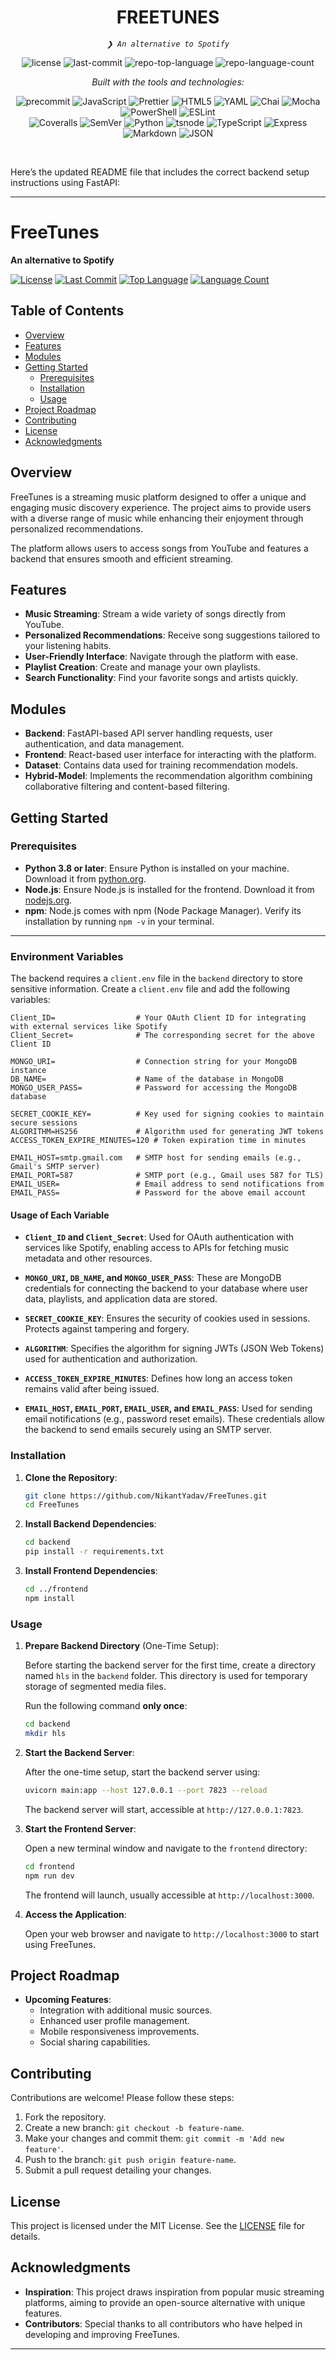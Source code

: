 <p align="center">
    <h1 align="center">FREETUNES</h1>
</p>
<p align="center">
    <em><code>❯ An alternative to Spotify</code></em>
</p>
<p align="center">
	<img src="https://img.shields.io/github/license/NikantYadav/FreeTunes?style=flat&logo=opensourceinitiative&logoColor=white&color=0080ff" alt="license">
	<img src="https://img.shields.io/github/last-commit/NikantYadav/FreeTunes?style=flat&logo=git&logoColor=white&color=0080ff" alt="last-commit">
	<img src="https://img.shields.io/github/languages/top/NikantYadav/FreeTunes?style=flat&color=0080ff" alt="repo-top-language">
	<img src="https://img.shields.io/github/languages/count/NikantYadav/FreeTunes?style=flat&color=0080ff" alt="repo-language-count">
</p>
<p align="center">
		<em>Built with the tools and technologies:</em>
</p>
<p align="center">
	<img src="https://img.shields.io/badge/precommit-FAB040.svg?style=flat&logo=pre-commit&logoColor=black" alt="precommit">
	<img src="https://img.shields.io/badge/JavaScript-F7DF1E.svg?style=flat&logo=JavaScript&logoColor=black" alt="JavaScript">
	<img src="https://img.shields.io/badge/Prettier-F7B93E.svg?style=flat&logo=Prettier&logoColor=black" alt="Prettier">
	<img src="https://img.shields.io/badge/HTML5-E34F26.svg?style=flat&logo=HTML5&logoColor=white" alt="HTML5">
	<img src="https://img.shields.io/badge/YAML-CB171E.svg?style=flat&logo=YAML&logoColor=white" alt="YAML">
	<img src="https://img.shields.io/badge/Chai-A30701.svg?style=flat&logo=Chai&logoColor=white" alt="Chai">
	<img src="https://img.shields.io/badge/Mocha-8D6748.svg?style=flat&logo=Mocha&logoColor=white" alt="Mocha">
	<img src="https://img.shields.io/badge/PowerShell-5391FE.svg?style=flat&logo=PowerShell&logoColor=white" alt="PowerShell">
	<img src="https://img.shields.io/badge/ESLint-4B32C3.svg?style=flat&logo=ESLint&logoColor=white" alt="ESLint">
	<br>
	<img src="https://img.shields.io/badge/Coveralls-3F5767.svg?style=flat&logo=Coveralls&logoColor=white" alt="Coveralls">
	<img src="https://img.shields.io/badge/SemVer-3F4551.svg?style=flat&logo=SemVer&logoColor=white" alt="SemVer">
	<img src="https://img.shields.io/badge/Python-3776AB.svg?style=flat&logo=Python&logoColor=white" alt="Python">
	<img src="https://img.shields.io/badge/tsnode-3178C6.svg?style=flat&logo=ts-node&logoColor=white" alt="tsnode">
	<img src="https://img.shields.io/badge/TypeScript-3178C6.svg?style=flat&logo=TypeScript&logoColor=white" alt="TypeScript">
	<img src="https://img.shields.io/badge/Express-000000.svg?style=flat&logo=Express&logoColor=white" alt="Express">
	<img src="https://img.shields.io/badge/Markdown-000000.svg?style=flat&logo=Markdown&logoColor=white" alt="Markdown">
	<img src="https://img.shields.io/badge/JSON-000000.svg?style=flat&logo=JSON&logoColor=white" alt="JSON">
</p>

<br>



Here’s the updated README file that includes the correct backend setup instructions using FastAPI:

---

# FreeTunes

**An alternative to Spotify**

[![License](https://img.shields.io/github/license/NikantYadav/FreeTunes)](LICENSE)
[![Last Commit](https://img.shields.io/github/last-commit/NikantYadav/FreeTunes)](https://github.com/NikantYadav/FreeTunes/commits/main)
[![Top Language](https://img.shields.io/github/languages/top/NikantYadav/FreeTunes)](https://github.com/NikantYadav/FreeTunes/search?l=javascript)
[![Language Count](https://img.shields.io/github/languages/count/NikantYadav/FreeTunes)](https://github.com/NikantYadav/FreeTunes)

## Table of Contents

- [Overview](#overview)
- [Features](#features)
- [Modules](#modules)
- [Getting Started](#getting-started)
  - [Prerequisites](#prerequisites)
  - [Installation](#installation)
  - [Usage](#usage)
- [Project Roadmap](#project-roadmap)
- [Contributing](#contributing)
- [License](#license)
- [Acknowledgments](#acknowledgments)

## Overview

FreeTunes is a streaming music platform designed to offer a unique and engaging music discovery experience. The project aims to provide users with a diverse range of music while enhancing their enjoyment through personalized recommendations.

The platform allows users to access songs from YouTube and features a backend that ensures smooth and efficient streaming.

## Features

- **Music Streaming**: Stream a wide variety of songs directly from YouTube.
- **Personalized Recommendations**: Receive song suggestions tailored to your listening habits.
- **User-Friendly Interface**: Navigate through the platform with ease.
- **Playlist Creation**: Create and manage your own playlists.
- **Search Functionality**: Find your favorite songs and artists quickly.

## Modules

- **Backend**: FastAPI-based API server handling requests, user authentication, and data management.
- **Frontend**: React-based user interface for interacting with the platform.
- **Dataset**: Contains data used for training recommendation models.
- **Hybrid-Model**: Implements the recommendation algorithm combining collaborative filtering and content-based filtering.

## Getting Started

### Prerequisites

- **Python 3.8 or later**: Ensure Python is installed on your machine. Download it from [python.org](https://www.python.org/).
- **Node.js**: Ensure Node.js is installed for the frontend. Download it from [nodejs.org](https://nodejs.org/).
- **npm**: Node.js comes with npm (Node Package Manager). Verify its installation by running `npm -v` in your terminal.

---


### Environment Variables

The backend requires a `client.env` file in the `backend` directory to store sensitive information. Create a `client.env` file and add the following variables:

```plaintext
Client_ID=                  # Your OAuth Client ID for integrating with external services like Spotify
Client_Secret=              # The corresponding secret for the above Client ID

MONGO_URI=                  # Connection string for your MongoDB instance
DB_NAME=                    # Name of the database in MongoDB
MONGO_USER_PASS=            # Password for accessing the MongoDB database

SECRET_COOKIE_KEY=          # Key used for signing cookies to maintain secure sessions
ALGORITHM=HS256             # Algorithm used for generating JWT tokens
ACCESS_TOKEN_EXPIRE_MINUTES=120 # Token expiration time in minutes

EMAIL_HOST=smtp.gmail.com   # SMTP host for sending emails (e.g., Gmail's SMTP server)
EMAIL_PORT=587              # SMTP port (e.g., Gmail uses 587 for TLS)
EMAIL_USER=                 # Email address to send notifications from
EMAIL_PASS=                 # Password for the above email account
```

#### Usage of Each Variable

- **`Client_ID` and `Client_Secret`**:
  Used for OAuth authentication with services like Spotify, enabling access to APIs for fetching music metadata and other resources.

- **`MONGO_URI`, `DB_NAME`, and `MONGO_USER_PASS`**:
  These are MongoDB credentials for connecting the backend to your database where user data, playlists, and application data are stored.

- **`SECRET_COOKIE_KEY`**:
  Ensures the security of cookies used in sessions. Protects against tampering and forgery.

- **`ALGORITHM`**:
  Specifies the algorithm for signing JWTs (JSON Web Tokens) used for authentication and authorization.

- **`ACCESS_TOKEN_EXPIRE_MINUTES`**:
  Defines how long an access token remains valid after being issued.

- **`EMAIL_HOST`, `EMAIL_PORT`, `EMAIL_USER`, and `EMAIL_PASS`**:
  Used for sending email notifications (e.g., password reset emails). These credentials allow the backend to send emails securely using an SMTP server.


### Installation

1. **Clone the Repository**:

   ```bash
   git clone https://github.com/NikantYadav/FreeTunes.git
   cd FreeTunes
   ```

2. **Install Backend Dependencies**:

   ```bash
   cd backend
   pip install -r requirements.txt
   ```

3. **Install Frontend Dependencies**:

   ```bash
   cd ../frontend
   npm install
   ```

### Usage

1. **Prepare Backend Directory** (One-Time Setup):

   Before starting the backend server for the first time, create a directory named `hls` in the `backend` folder. This directory is used for temporary storage of segmented media files.

   Run the following command **only once**:

   ```bash
   cd backend
   mkdir hls
   ```
   
2. **Start the Backend Server**:

   After the one-time setup, start the backend server using:

   ```bash
   uvicorn main:app --host 127.0.0.1 --port 7823 --reload
   ```

   The backend server will start, accessible at `http://127.0.0.1:7823`.
   

3. **Start the Frontend Server**:

   Open a new terminal window and navigate to the `frontend` directory:

   ```bash
   cd frontend
   npm run dev
   ```

   The frontend will launch, usually accessible at `http://localhost:3000`.

4. **Access the Application**:

   Open your web browser and navigate to `http://localhost:3000` to start using FreeTunes.


## Project Roadmap

- **Upcoming Features**:
  - Integration with additional music sources.
  - Enhanced user profile management.
  - Mobile responsiveness improvements.
  - Social sharing capabilities.

## Contributing

Contributions are welcome! Please follow these steps:

1. Fork the repository.
2. Create a new branch: `git checkout -b feature-name`.
3. Make your changes and commit them: `git commit -m 'Add new feature'`.
4. Push to the branch: `git push origin feature-name`.
5. Submit a pull request detailing your changes.

## License

This project is licensed under the MIT License. See the [LICENSE](LICENSE) file for details.

## Acknowledgments

- **Inspiration**: This project draws inspiration from popular music streaming platforms, aiming to provide an open-source alternative with unique features.
- **Contributors**: Special thanks to all contributors who have helped in developing and improving FreeTunes.

---
